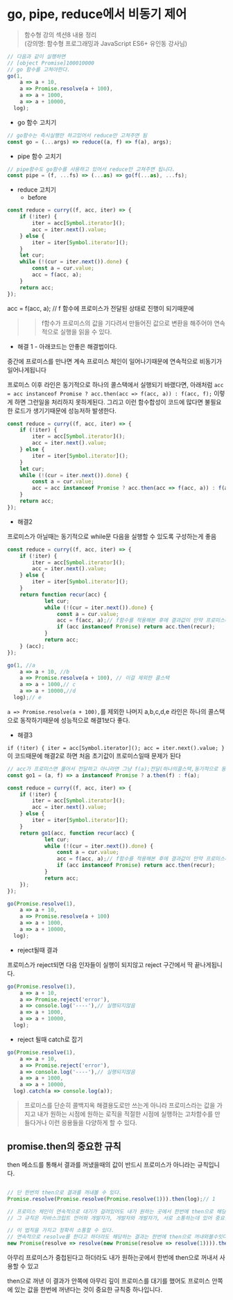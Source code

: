 # go, pipe, reduce에서 비동기 제어

> 함수형 강의 섹션8 내용 정리 <br/>
> (강의명: 함수형 프로그래밍과 JavaScript ES6+ 유인동 강사님)

```jsx
// 다음과 같이 실행하면
// [object Promise]100010000 
// go 함수를 고쳐야한다.
go(1,
	a => a + 10,
	a => Promise.resolve(a + 100),
	a => a + 1000,
	a => a + 10000,
  log);
```

- go 함수 고치기

```jsx
// go함수는 즉시실행만 하고있어서 reduce만 고쳐주면 됨
const go = (...args) => reduce((a, f) => f(a), args);
```

- pipe 함수 고치기

```jsx
// pipe함수도 go함수를 사용하고 있어서 reduce만 고쳐주면 됩니다.
const pipe = (f, ...fs) => (...as) => go(f(...as), ...fs);
```

- reduce 고치기
    - before

```jsx
const reduce = curry((f, acc, iter) => {
	if (!iter) {
		iter = acc[Symbol.iterator]();
		acc = iter.next().value;
	} else {
		iter = iter[Symbol.iterator]();
	}
	let cur;
	while (!(cur = iter.next()).done) {
		const a = cur.value;
		acc = f(acc, a);
	}
	return acc;
});
```

acc = f(acc, a); // f 함수에 프로미스가 전달된 상태로 진행이 되기때문에

>> f함수가 프로미스의 값을 기다려서 만들어진 값으로 변환을 해주어야 연속적으로 실행을 읽을 수 있다.

- 해결 1 - 아래코드는 안좋은 해결법이다.

중간에 프로미스를 만나면 계속 프로미스 체인이 일어나기때문에 연속적으로 비동기가 일어나게됩니다

프로미스 이후 라인은 동기적으로 하나의 콜스택에서 실행되기 바랬다면, 아래처럼 `acc = acc instanceof Promise ? acc.then(acc => f(acc, a)) : f(acc, f);` 이렇게 하면 그런일을 처리하지 못하게된다. 그리고 이런 함수합성이 코드에 많다면 불필요한 로드가 생기기때문에 성능저하 발생한다.

```jsx
const reduce = curry((f, acc, iter) => {
	if (!iter) {
		iter = acc[Symbol.iterator]();
		acc = iter.next().value;
	} else {
		iter = iter[Symbol.iterator]();
	}
	let cur;
	while (!(cur = iter.next()).done) {
		const a = cur.value;
		acc = acc instanceof Promise ? acc.then(acc => f(acc, a)) : f(acc, f);
	}
	return acc;
});
```

- 해결2

프로미스가 아닐때는 동기적으로 while문 다음을 실행할 수 있도록 구성하는게 좋음

```jsx
const reduce = curry((f, acc, iter) => {
	if (!iter) {
		iter = acc[Symbol.iterator]();
		acc = iter.next().value;
	} else {
		iter = iter[Symbol.iterator]();
	}
	return function recur(acc) {
			let cur;
			while (!(cur = iter.next()).done) {
				const a = cur.value;
				acc = f(acc, a);// f함수를 적용해본 후에 결과값이 만약 프로미스라면 아래 if문 진행
				if (acc instanceof Promise) return acc.then(recur);
			}
			return acc;
	} (acc);
});

```

```jsx
go(1, //a
	a => a + 10, //b
	a => Promise.resolve(a + 100), // 이걸 제외한 콜스택
	a => a + 1000,// c
	a => a + 10000,//d
  log);// e
```

`a => Promise.resolve(a + 100),`를 제외한 나머지 a,b,c,d,e 라인은 하나의 콜스택으로 동작하기때문에 성능적으로 해결1보다 좋다.

- 해결3

`if (!iter) {
 iter = acc[Symbol.iterator]();
 acc = iter.next().value;
}`이 코드때문에 해결2로 하면 처음 초기값이 프로미스일때 문제가 된다

```jsx
// acc가 프로미스면 풀어서 전달하고 아니라면 그냥 f(a);전달(하나의콜스택,동기적으로 동작하도록)
const go1 = (a, f) => a instanceof Promise ? a.then(f) : f(a);

const reduce = curry((f, acc, iter) => {
	if (!iter) {
		iter = acc[Symbol.iterator]();
		acc = iter.next().value;
	} else {
		iter = iter[Symbol.iterator]();
	}
	return go1(acc, function recur(acc) {
			let cur;
			while (!(cur = iter.next()).done) {
				const a = cur.value;
				acc = f(acc, a);// f함수를 적용해본 후에 결과값이 만약 프로미스라면 아래 if문 진행
				if (acc instanceof Promise) return acc.then(recur);
			}
			return acc;
	});
});

go(Promise.resolve(1),
	a => a + 10,
	a => Promise.resolve(a + 100)
	a => a + 1000,
	a => a + 10000,
  log);
```

- reject될때 결과

프로미스가 reject되면 다음 인자들이 실행이 되지않고 reject 구간에서 딱 끝나게됩니다.

```jsx
go(Promise.resolve(1),
	a => a + 10,
	a => Promise.reject('error'),
	a => console.log('----'),// 실행되지않음
	a => a + 1000,
	a => a + 10000,
  log);
```

- reject 될때 catch로 잡기

```jsx
go(Promise.resolve(1),
	a => a + 10,
	a => Promise.reject('error'),
	a => console.log('----'),// 실행되지않음
	a => a + 1000,
	a => a + 10000,
  log).catch(a => console.log(a));
```

> 프로미스를 단순히 콜백지옥 해결용도로만 쓰는게 아니라 프로미스라는 값을 가지고 내가 원하는 시점에 원하는 로직을 적절한 시점에 실행하는 고차함수를 만들다거나 이런 응용들을 다양하게 할 수 있다.

## promise.then의 중요한 규칙

then 메소드를 통해서 결과를 꺼냈을때의 값이 반드시 프로미스가 아니라는 규칙입니다.

```jsx

// 단 한번의 then으로 결과를 꺼내볼 수 있다.
Promise.resolve(Promise.resolve(Promise.resolve(1))).then(log);// 1

// 프로미스 체인이 연속적으로 대기가 걸려있어도 내가 원하는 곳에서 한번에 then으로 해당하는 결과를 받을 수 있다.
// 그 규칙은 자바스크립트 언어와 개발자가, 개발자와 개발자가, 서로 소통하는데 있어 중요한 법칙이 된다.

// 이 법칙을 가지고 정확히 소통할 수 있다.
// 연속적으로 resolve를 한다고 하더라도 해당하는 결과는 한번에 then으로 꺼내와볼수잇다.
new Promise(resolve => resolve(new Promise(resolve => resolve(1)))).then(log);// 1

```

아무리 프로미스가 중첩된다고 하더라도 내가 원하는곳에서 한번에 then으로 꺼내서 사용할 수 있고

then으로 꺼낸 이 결과가 안쪽에 아무리 깊이 프로미스를 대기를 했어도 프로미스 안쪽에 있는 값을 한번에 꺼낸다는 것이 중요한 규칙중 하나입니다.
